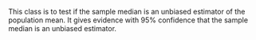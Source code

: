 This class is to test if the sample median is an unbiased estimator of the population mean. 
It gives evidence with 95% confidence that the sample median is an unbiased estimator.
